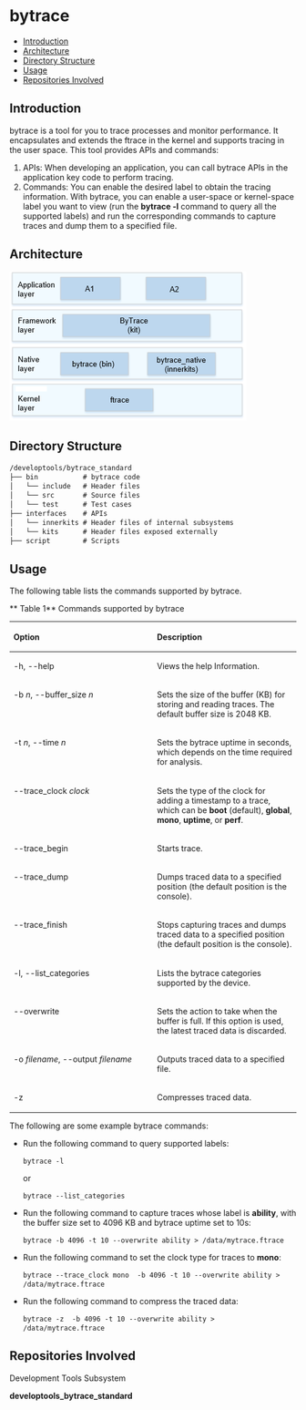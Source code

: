 # bytrace<a name="EN-US_TOPIC_0000001102209942"></a>

-   [Introduction](#section152771918494)
-   [Architecture](#section6808195518497)
-   [Directory Structure](#section1610792125019)
-   [Usage](#section18684185975017)
-   [Repositories Involved](#section1849151125618)

## Introduction<a name="section152771918494"></a>

bytrace is a tool for you to trace processes and monitor performance. It encapsulates and extends the ftrace in the kernel and supports tracing in the user space. This tool provides APIs and commands:

1.  APIs: When developing an application, you can call bytrace APIs in the application key code to perform tracing.
2.  Commands: You can enable the desired label to obtain the tracing information. With bytrace, you can enable a user-space or kernel-space label you want to view (run the **bytrace -l** command to query all the supported labels) and run the corresponding commands to capture traces and dump them to a specified file.

## Architecture<a name="section6808195518497"></a>

![](figures/architecture.png)

## Directory Structure<a name="section1610792125019"></a>

```
/developtools/bytrace_standard
├── bin           # bytrace code
│   └── include   # Header files
│   └── src       # Source files
│   └── test      # Test cases
├── interfaces    # APIs
│   └── innerkits # Header files of internal subsystems
│   └── kits      # Header files exposed externally
├── script        # Scripts
```

## Usage<a name="section18684185975017"></a>

The following table lists the commands supported by bytrace.

** Table 1** Commands supported by bytrace

<a name="table16802195914247"></a>
<table><thead align="left"><tr id="row14804759142412"><th class="cellrowborder" valign="top" width="50%" id="mcps1.2.3.1.1"><p id="p1280465972411"><a name="p1280465972411"></a><a name="p1280465972411"></a>Option</p>
</th>
<th class="cellrowborder" valign="top" width="50%" id="mcps1.2.3.1.2"><p id="p380414595249"><a name="p380414595249"></a><a name="p380414595249"></a>Description</p>
</th>
</tr>
</thead>
<tbody><tr id="row1714512123414"><td class="cellrowborder" valign="top" width="50%" headers="mcps1.2.3.1.1 "><p id="p1915412133419"><a name="p1915412133419"></a><a name="p1915412133419"></a>-h, --help</p>
</td>
<td class="cellrowborder" valign="top" width="50%" headers="mcps1.2.3.1.2 "><p id="p6156126341"><a name="p6156126341"></a><a name="p6156126341"></a>Views the help Information.</p>
</td>
</tr>
<tr id="row13804135982416"><td class="cellrowborder" valign="top" width="50%" headers="mcps1.2.3.1.1 "><p id="p18051959152410"><a name="p18051959152410"></a><a name="p18051959152410"></a>-b <em id="i35979186184"><a name="i35979186184"></a><a name="i35979186184"></a>n</em>, --buffer_size <em id="i144491624181811"><a name="i144491624181811"></a><a name="i144491624181811"></a>n</em></p>
</td>
<td class="cellrowborder" valign="top" width="50%" headers="mcps1.2.3.1.2 "><p id="p0805165932419"><a name="p0805165932419"></a><a name="p0805165932419"></a>Sets the size of the buffer (KB) for storing and reading traces. The default buffer size is 2048 KB.</p>
</td>
</tr>
<tr id="row580519592245"><td class="cellrowborder" valign="top" width="50%" headers="mcps1.2.3.1.1 "><p id="p880510591241"><a name="p880510591241"></a><a name="p880510591241"></a>-t <em id="i8668143912203"><a name="i8668143912203"></a><a name="i8668143912203"></a>n</em>, --time <em id="i841433614202"><a name="i841433614202"></a><a name="i841433614202"></a>n</em></p>
</td>
<td class="cellrowborder" valign="top" width="50%" headers="mcps1.2.3.1.2 "><p id="p1480517591245"><a name="p1480517591245"></a><a name="p1480517591245"></a>Sets the bytrace uptime in seconds, which depends on the time required for analysis.</p>
</td>
</tr>
<tr id="row4806175913247"><td class="cellrowborder" valign="top" width="50%" headers="mcps1.2.3.1.1 "><p id="p980655912242"><a name="p980655912242"></a><a name="p980655912242"></a>--trace_clock <em id="i19464452217"><a name="i19464452217"></a><a name="i19464452217"></a>clock</em></p>
</td>
<td class="cellrowborder" valign="top" width="50%" headers="mcps1.2.3.1.2 "><p id="p11806959142416"><a name="p11806959142416"></a><a name="p11806959142416"></a>Sets the type of the clock for adding a timestamp to a trace, which can be <strong>boot</strong> (default), <strong>global</strong>, <strong>mono</strong>, <strong>uptime</strong>, or <strong>perf</strong>.</p>
</td>
</tr>
<tr id="row1280635917242"><td class="cellrowborder" valign="top" width="50%" headers="mcps1.2.3.1.1 "><p id="p180715591244"><a name="p180715591244"></a><a name="p180715591244"></a>--trace_begin</p>
</td>
<td class="cellrowborder" valign="top" width="50%" headers="mcps1.2.3.1.2 "><p id="p480795916243"><a name="p480795916243"></a><a name="p480795916243"></a>Starts trace.</p>
</td>
</tr>
<tr id="row1580717599245"><td class="cellrowborder" valign="top" width="50%" headers="mcps1.2.3.1.1 "><p id="p38073598242"><a name="p38073598242"></a><a name="p38073598242"></a>--trace_dump</p>
</td>
<td class="cellrowborder" valign="top" width="50%" headers="mcps1.2.3.1.2 "><p id="p148077595245"><a name="p148077595245"></a><a name="p148077595245"></a>Dumps traced data to a specified position (the default position is the console).</p>
</td>
</tr>
<tr id="row180811592242"><td class="cellrowborder" valign="top" width="50%" headers="mcps1.2.3.1.1 "><p id="p11808165922419"><a name="p11808165922419"></a><a name="p11808165922419"></a>--trace_finish</p>
</td>
<td class="cellrowborder" valign="top" width="50%" headers="mcps1.2.3.1.2 "><p id="p18809559182420"><a name="p18809559182420"></a><a name="p18809559182420"></a>Stops capturing traces and dumps traced data to a specified position (the default position is the console).</p>
</td>
</tr>
<tr id="row2809185972420"><td class="cellrowborder" valign="top" width="50%" headers="mcps1.2.3.1.1 "><p id="p2080925922418"><a name="p2080925922418"></a><a name="p2080925922418"></a>-l, --list_categories</p>
</td>
<td class="cellrowborder" valign="top" width="50%" headers="mcps1.2.3.1.2 "><p id="p38091159142414"><a name="p38091159142414"></a><a name="p38091159142414"></a>Lists the bytrace categories supported by the device.</p>
</td>
</tr>
<tr id="row1880912598248"><td class="cellrowborder" valign="top" width="50%" headers="mcps1.2.3.1.1 "><p id="p1681014595244"><a name="p1681014595244"></a><a name="p1681014595244"></a>--overwrite</p>
</td>
<td class="cellrowborder" valign="top" width="50%" headers="mcps1.2.3.1.2 "><p id="p12810165914248"><a name="p12810165914248"></a><a name="p12810165914248"></a>Sets the action to take when the buffer is full. If this option is used, the latest traced data is discarded.</p>
</td>
</tr>
<tr id="row1181015992414"><td class="cellrowborder" valign="top" width="50%" headers="mcps1.2.3.1.1 "><p id="p168101859152415"><a name="p168101859152415"></a><a name="p168101859152415"></a>-o <em id="i1367232742113"><a name="i1367232742113"></a><a name="i1367232742113"></a>filename</em>, --output <em id="i4305133012219"><a name="i4305133012219"></a><a name="i4305133012219"></a>filename</em></p>
</td>
<td class="cellrowborder" valign="top" width="50%" headers="mcps1.2.3.1.2 "><p id="p9810559132410"><a name="p9810559132410"></a><a name="p9810559132410"></a>Outputs traced data to a specified file.</p>
</td>
</tr>
<tr id="row8810155982415"><td class="cellrowborder" valign="top" width="50%" headers="mcps1.2.3.1.1 "><p id="p381145912410"><a name="p381145912410"></a><a name="p381145912410"></a>-z</p>
</td>
<td class="cellrowborder" valign="top" width="50%" headers="mcps1.2.3.1.2 "><p id="p1281117592249"><a name="p1281117592249"></a><a name="p1281117592249"></a>Compresses traced data.</p>
</td>
</tr>
</tbody>
</table>

The following are some example bytrace commands:

-   Run the following command to query supported labels:

    ```
    bytrace -l
    ```

    or

    ```
    bytrace --list_categories
    ```


-   Run the following command to capture traces whose label is <strong>ability</strong>, with the buffer size set to 4096 KB and bytrace uptime set to 10s:

    ```
    bytrace -b 4096 -t 10 --overwrite ability > /data/mytrace.ftrace
    ```


-   Run the following command to set the clock type for traces to <strong>mono</strong>:

    ```
    bytrace --trace_clock mono  -b 4096 -t 10 --overwrite ability > /data/mytrace.ftrace
    ```


-   Run the following command to compress the traced data:

    ```
    bytrace -z  -b 4096 -t 10 --overwrite ability > /data/mytrace.ftrace
    ```


## Repositories Involved<a name="section1849151125618"></a>

Development Tools Subsystem

**developtools\_bytrace\_standard**
